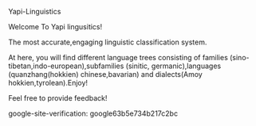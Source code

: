 Yapi-Linguistics

Welcome To Yapi lingusitics!

The most accurate,engaging linguistic classification system.

At here, you will find different language trees consisting of families (sino-tibetan,indo-european),subfamilies (sinitic, germanic),languages (quanzhang(hokkien) chinese,bavarian) and dialects(Amoy hokkien,tyrolean).Enjoy!

Feel free to provide feedback!

google-site-verification: google63b5e734b217c2bc
